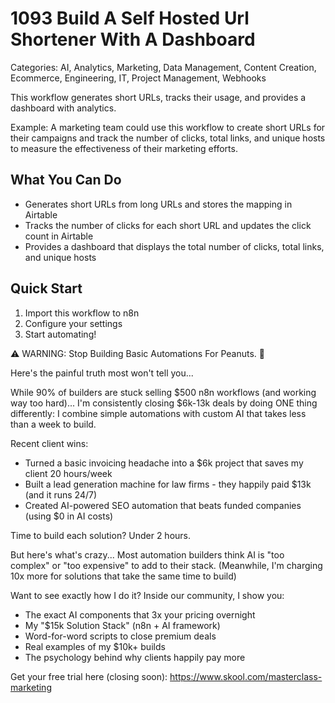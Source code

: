 # 1093 Build A Self Hosted Url Shortener With A Dashboard

Categories: AI, Analytics, Marketing, Data Management, Content Creation, Ecommerce, Engineering, IT, Project Management, Webhooks

This workflow generates short URLs, tracks their usage, and provides a dashboard with analytics.

Example: A marketing team could use this workflow to create short URLs for their campaigns and track the number of clicks, total links, and unique hosts to measure the effectiveness of their marketing efforts.

## What You Can Do
- Generates short URLs from long URLs and stores the mapping in Airtable
- Tracks the number of clicks for each short URL and updates the click count in Airtable
- Provides a dashboard that displays the total number of clicks, total links, and unique hosts

## Quick Start
1. Import this workflow to n8n
2. Configure your settings
3. Start automating!

⚠️ WARNING: Stop Building Basic Automations For Peanuts. 🚫

Here's the painful truth most won't tell you...

While 90% of builders are stuck selling $500 n8n workflows (and working way too hard)...
I'm consistently closing $6k-13k deals by doing ONE thing differently:
I combine simple automations with custom AI that takes less than a week to build.

Recent client wins:
* Turned a basic invoicing headache into a $6k project that saves my client 20 hours/week
* Built a lead generation machine for law firms - they happily paid $13k (and it runs 24/7)
* Created AI-powered SEO automation that beats funded companies (using $0 in AI costs)

Time to build each solution? Under 2 hours.

But here's what's crazy...
Most automation builders think AI is "too complex" or "too expensive" to add to their stack.
(Meanwhile, I'm charging 10x more for solutions that take the same time to build)

Want to see exactly how I do it?
Inside our community, I show you:
* The exact AI components that 3x your pricing overnight
* My "$15k Solution Stack" (n8n + AI framework)
* Word-for-word scripts to close premium deals
* Real examples of my $10k+ builds
* The psychology behind why clients happily pay more

Get your free trial here (closing soon): https://www.skool.com/masterclass-marketing

